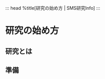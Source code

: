 ::: head
%title[研究の始め方 | SMS研究Info]
<meta name="description" content="サンシャイン研究を始めるための準備を解説します">
:::

# 研究の始め方
## 研究とは
## 準備
